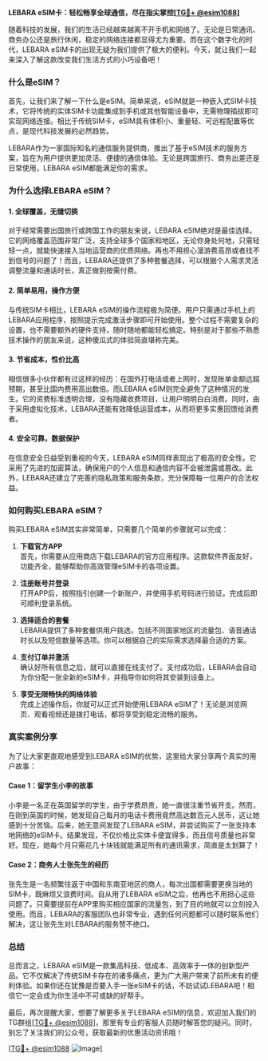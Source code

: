 **LEBARA eSIM卡：轻松畅享全球通信，尽在指尖掌控[[TG💪+ @esim1088](https://t.me/s/esim1088)]**

随着科技的发展，我们的生活已经越来越离不开手机和网络了。无论是日常通讯、商务办公还是旅行休闲，稳定的网络连接都显得尤为重要。而在这个数字化的时代，LEBARA eSIM卡的出现无疑为我们提供了极大的便利。今天，就让我们一起来深入了解这款改变我们生活方式的小巧设备吧！

### **什么是eSIM？**

首先，让我们来了解一下什么是eSIM。简单来说，eSIM就是一种嵌入式SIM卡技术，它将传统的实体SIM卡功能集成到手机或其他智能设备中，无需物理插拔即可实现网络连接。相比于传统SIM卡，eSIM具有体积小、重量轻、可远程配置等优点，是现代科技发展的必然趋势。

LEBARA作为一家国际知名的通信服务提供商，推出了基于eSIM技术的服务方案，旨在为用户提供更加灵活、便捷的通信体验。无论是跨国旅行、商务出差还是日常使用，LEBARA eSIM都能满足你的需求。

### **为什么选择LEBARA eSIM？**

#### **1. 全球覆盖，无缝切换**

对于经常需要出国旅行或跨国工作的朋友来说，LEBARA eSIM绝对是最佳选择。它的网络覆盖范围非常广泛，支持全球多个国家和地区，无论你身处何地，只需轻轻一点，就能快速接入当地运营商的优质网络。再也不用担心漫游费高昂或者找不到信号的问题了！而且，LEBARA还提供了多种套餐选择，可以根据个人需求灵活调整流量和通话时长，真正做到按需付费。

#### **2. 简单易用，操作方便**

与传统SIM卡相比，LEBARA eSIM的操作流程极为简便。用户只需通过手机上的LEBARA应用程序，按照提示完成激活步骤即可开始使用。整个过程不需要复杂的设置，也不需要额外的硬件支持，随时随地都能轻松搞定。特别是对于那些不熟悉技术操作的朋友来说，这种傻瓜式的体验简直堪称完美。

#### **3. 节省成本，性价比高**

相信很多小伙伴都有过这样的经历：在国外打电话或者上网时，发现账单金额远超预期，甚至比国内费用高出数倍。而LEBARA eSIM则完全避免了这种情况的发生。它的资费标准透明合理，没有隐藏收费项目，让用户明明白白消费。同时，由于采用虚拟化技术，LEBARA还能有效降低运营成本，从而将更多实惠回馈给消费者。

#### **4. 安全可靠，数据保护**

在信息安全日益受到重视的今天，LEBARA eSIM同样表现出了极高的安全性。它采用了先进的加密算法，确保用户的个人信息和通信内容不会被泄露或篡改。此外，LEBARA还建立了完善的隐私政策和服务条款，充分保障每一位用户的合法权益。

### **如何购买LEBARA eSIM？**

购买LEBARA eSIM其实非常简单，只需要几个简单的步骤就可以完成：

1. **下载官方APP**  
   首先，你需要从应用商店下载LEBARA的官方应用程序。这款软件界面友好，功能齐全，能够帮助你高效管理eSIM卡的各项设置。

2. **注册账号并登录**  
   打开APP后，按照指引创建一个新账户，并使用手机号码进行验证。完成后即可顺利登录系统。

3. **选择适合的套餐**  
   LEBARA提供了多种套餐供用户挑选，包括不同国家地区的流量包、语音通话时长以及短信数量等选项。你可以根据自己的实际需求选择最合适的方案。

4. **支付订单并激活**  
   确认好所有信息之后，就可以直接在线支付了。支付成功后，LEBARA会自动为你分配一张全新的eSIM卡，并指导你如何将其安装到设备上。

5. **享受无限畅快的网络体验**  
   完成上述操作后，你就可以正式开始使用LEBARA eSIM了！无论是浏览网页、观看视频还是拨打电话，都将享受到稳定流畅的服务。

### **真实案例分享**

为了让大家更直观地感受到LEBARA eSIM的优势，这里给大家分享两个真实的用户故事：

#### **Case 1：留学生小李的故事**
小李是一名正在英国留学的学生，由于学费昂贵，她一直很注重节省开支。然而，在刚到英国的时候，她发现自己每月的电话卡费用竟然高达数百元人民币，这让她感到十分苦恼。后来，她无意间发现了LEBARA eSIM，并尝试购买了一张支持本地网络的eSIM卡。结果发现，不仅价格比实体卡便宜得多，而且信号质量也非常好。现在，她每个月只需花几十块钱就能满足所有的通讯需求，简直是太划算了！

#### **Case 2：商务人士张先生的经历**
张先生是一名频繁往返于中国和东南亚地区的商人，每次出国都需要更换当地的SIM卡，既麻烦又浪费时间。自从用了LEBARA eSIM之后，他再也不用担心这些问题了。只需要提前在APP里购买相应国家的流量包，到了目的地就可以立刻投入使用。而且，LEBARA的客服团队也非常专业，遇到任何问题都可以随时联系他们解决，这让张先生对LEBARA的服务赞不绝口。

### **总结**

总而言之，LEBARA eSIM是一款集高科技、低成本、高效率于一体的创新型产品。它不仅解决了传统SIM卡存在的诸多痛点，更为广大用户带来了前所未有的便利体验。如果你还在犹豫是否要入手一张eSIM卡的话，不妨试试LEBARA吧！相信它一定会成为你生活中不可或缺的好帮手。

最后，再次提醒大家，想要了解更多关于LEBARA eSIM的信息，欢迎加入我们的TG群组[[TG💪+ @esim1088](https://t.me/s/esim1088)]，那里有专业的客服人员随时解答您的疑问。同时，别忘了关注我们的公众号，获取最新的优惠活动资讯哦！

[[TG💪+ @esim1088](https://t.me/s/esim1088) ![Image](https://i.postimg.cc/4NQfJmqS/Snipaste-2025-05-13-00-14-12.png)]